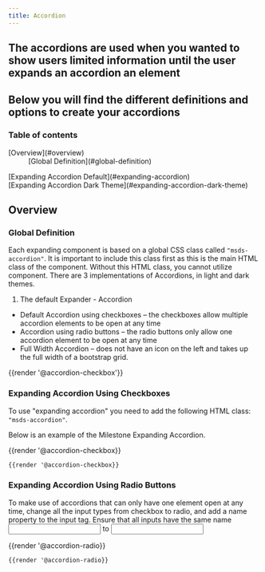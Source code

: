 ```yaml
---
title: Accordion
---
```


## The accordions are used when you wanted to show users limited information until the user expands an accordion an element
## Below you will find the different definitions and options to create your accordions

### Table of contents
<div class="row">
    <div class="col-4">
        <dl>
            <dt>[Overview](#overview)</dt>
            <dd>[Global Definition](#global-definition)</dd>
        </dl>
          <dl>
            <dt>[Expanding Accordion Default](#expanding-accordion)</dt>
            <dt>[Expanding Accordion Dark Theme](#expanding-accordion-dark-theme)</dt>
        </dl>
    </div>
</div>

## Overview
### Global Definition
Each expanding component is based on a global CSS class called <code>"msds-accordion"</code>. It is important to include this class first as this is the main HTML class of the component. Without this HTML class, you cannot utilize component. 
There are 3 implementations of Accordions, in light and dark themes.

1. The default Expander - Accordion
 - Default Accordion using checkboxes – the checkboxes allow multiple accordion elements to be open at any time
 - Accordion using radio buttons – the radio buttons only allow one accordion element to be open at any time
 - Full Width Accordion – does not have an icon on the left and takes up the full width of a bootstrap grid.

<div class="element-preview">
  <div class="element-preview__inner">{{render '@accordion-checkbox'}}</div>
</div>

### Expanding Accordion Using Checkboxes
To use "expanding accordion" you need to add the following HTML class: <code>"msds-accordion"</code>. 

Below is an example of the Milestone Expanding Accordion. 

<div class="element-preview">
  <div class="element-preview__inner">{{render '@accordion-checkbox}}</div>
</div>

```html
{{render '@accordion-checkbox}}
```

### Expanding Accordion Using Radio Buttons
To make use of accordions that can only have one element open at any time, change all the input types from checkbox to radio, and add a name property to the input tag. Ensure that all inputs have the same name <code><input type=”checkbox”></code> to <code><input type=”radio” name=”accordion”></code>
<div class="element-preview">
  <div class="element-preview__inner">{{render '@accordion-radio}}</div>
</div>

```html
{{render '@accordion-radio}}
```

